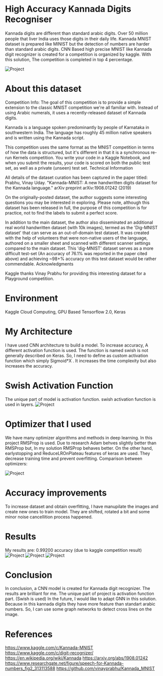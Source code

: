 # High Accuracy Kannada Digits Recogniser

Kannada digits are diﬀerent than standard arabic digits. Over 50 million people that liver India uses those digits in their daily life. Kannada MNIST dataset is prepared like MINIST but the detection of numbers are harder than standard arabic digits. CNN Based high precise MNIST like Kannada digit recognizer is created for a competition is organized by kaggle. With this solution, The competition is completed in top 4 percentage.

![Project](https://github.com/mcagriaksoy/HighPreciseKannadaDigitRecogniser/blob/master/kannada.png)

# About this dataset

Competition Info:
The goal of this competition is to provide a simple extension to the classic MNIST competition we're all familiar with. Instead of using Arabic numerals, it uses a recently-released dataset of Kannada digits.

Kannada is a language spoken predominantly by people of Karnataka in southwestern India. The language has roughly 45 million native speakers and is written using the Kannada script.

This competition uses the same format as the MNIST competition in terms of how the data is structured, but it's different in that it is a synchronous re-run Kernels competition. You write your code in a Kaggle Notebook, and when you submit the results, your code is scored on both the public test set, as well as a private (unseen) test set.
Technical Information

All details of the dataset curation has been captured in the paper titled: Prabhu, Vinay Uday. "Kannada-MNIST: A new handwritten digits dataset for the Kannada language." arXiv preprint arXiv:1908.01242 (2019)

On the originally-posted dataset, the author suggests some interesting questions you may be interested in exploring. Please note, although this dataset has been released in full, the purpose of this competition is for practice, not to find the labels to submit a perfect score.

In addition to the main dataset, the author also disseminated an additional real world handwritten dataset (with 10k images), termed as the 'Dig-MNIST dataset' that can serve as an out-of-domain test dataset. It was created with the help of volunteers that were non-native users of the language, authored on a smaller sheet and scanned with different scanner settings compared to the main dataset. This 'dig-MNIST' dataset serves as a more difficult test-set (An accuracy of 76.1% was reported in the paper cited above) and achieving ~98+% accuracy on this test dataset would be rather commendable.
Acknowledgments

Kaggle thanks Vinay Prabhu for providing this interesting dataset for a Playground competition.

# Environment

Kaggle Cloud Computing, GPU Based
Tensorflow 2.0, Keras

# My Architecture
I have used CNN architecture to build a model. To increase accuracy, A different activation function is used. The function is named swish is not generally described on Keras. So, I need to define as custom activation function which simply Sigmoid*X .
It increases the time complexity but also increases the accuracy.



# Swish Activation Function

The unique part of model is activation function. swish activation function is used in layers.
![Project](https://github.com/mcagriaksoy/HighPreciseKannadaDigitRecogniser/blob/master/swish.png)
# Optimizer that I used
We have many optimizer algorithms and methods in deep learning. In this project RMSProp is used. Due to research Adam behves slightly better than RMSProp but, In my solution RMSProp behaves better. On the other hand, earlystopping and ReduceLROnPlateau features of keras are used. They decrease training time and prevent overfitting.
Comparison between optimizers:

![Project](https://github.com/mcagriaksoy/HighPreciseKannadaDigitRecogniser/blob/master/gif.gif)

# Accuracy improvements

To increase dataset and obtain overfitting, I have manupilate the images and create new ones to train model. They are shifted, rotated a bit and some minor noise cancellition process happened.

# Results 
My results are: 0.99200 accuracy (due to kaggle competition result)
![Project](https://github.com/mcagriaksoy/HighPreciseKannadaDigitRecogniser/blob/master/accuracy.PNG)
![Project](https://github.com/mcagriaksoy/HighPreciseKannadaDigitRecogniser/blob/master/confusion%20matrix.PNG)
![Project](https://github.com/mcagriaksoy/HighPreciseKannadaDigitRecogniser/blob/master/tps.PNG)

# Conclusion

In conclusion, a CNN model is created for Kannada digit recognizer. The results are brilliant for me. 
The unique part of project is activation function part. (Swish is used) 
In the future, I would like to adapt GNN in this solution. Because in this kannada digits they have more feature than standart arabic numbers. So, I can use some graph networks to detect cross lines on the image.


# References
https://www.kaggle.com/c/Kannada-MNIST
https://www.kaggle.com/c/digit-recognizer/
https://en.wikipedia.org/wiki/Kannada
https://arxiv.org/abs/1908.01242
https://www.researchgate.net/figure/speech-for-Kannada-numbers_fig2_313113588
https://github.com/vinayprabhu/Kannada_MNIST

